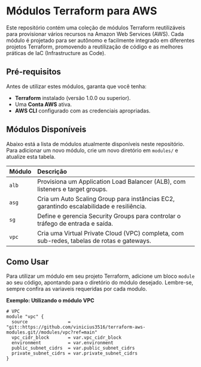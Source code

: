 # Módulos Terraform para AWS

Este repositório contém uma coleção de módulos Terraform reutilizáveis para provisionar vários recursos na Amazon Web Services (AWS). Cada módulo é projetado para ser autônomo e facilmente integrado em diferentes projetos Terraform, promovendo a reutilização de código e as melhores práticas de IaC (Infrastructure as Code).

## Pré-requisitos

Antes de utilizar estes módulos, garanta que você tenha:

-   **Terraform** instalado (versão 1.0.0 ou superior).
-   Uma **Conta AWS** ativa.
-   **AWS CLI** configurado com as credenciais apropriadas.

## Módulos Disponíveis

Abaixo está a lista de módulos atualmente disponíveis neste repositório. Para adicionar um novo módulo, crie um novo diretório em `modules/` e atualize esta tabela.

| Módulo | Descrição |
| :--- | :--- |
| `alb` | Provisiona um Application Load Balancer (ALB), com listeners e target groups. |
| `asg` | Cria um Auto Scaling Group para instâncias EC2, garantindo escalabilidade e resiliência. |
| `sg` | Define e gerencia Security Groups para controlar o tráfego de entrada e saída. |
| `vpc` | Cria uma Virtual Private Cloud (VPC) completa, com sub-redes, tabelas de rotas e gateways. |

## Como Usar

Para utilizar um módulo em seu projeto Terraform, adicione um bloco `module` ao seu código, apontando para o diretório do módulo desejado. Lembre-se, sempre confira as variaveis requeridas por cada modulo.

**Exemplo: Utilizando o módulo VPC**

```hcl
# VPC
module "vpc" {
  source               = "git::https://github.com/vinicius3516/terraform-aws-modules.git//modules/vpc?ref=main"
  vpc_cidr_block       = var.vpc_cidr_block
  environment          = var.environment
  public_subnet_cidrs  = var.public_subnet_cidrs
  private_subnet_cidrs = var.private_subnet_cidrs
}
```
